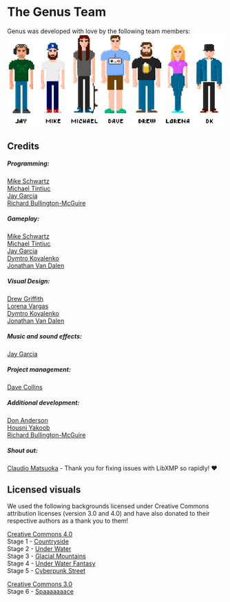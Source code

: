 # The Genus Team
Genus was developed with love by the following team members:
![the-team.jpg](./readme-images/the-team.jpg)


## Credits

##### Programming:
[Mike Schwartz](https://github.com/mschwartz)\
[Michael Tintiuc](https://github.com/michaeltintiuc)\
[Jay Garcia](https://github.com/jaygarcia)\
[Richard Bullington-McGuire](https://github.com/obscurerichard)
 
##### Gameplay:
[Mike Schwartz](https://github.com/mschwartz)\
[Michael Tintiuc](https://github.com/michaeltintiuc)\
[Jay Garcia](https://github.com/jaygarcia)\
[Dymtro Kovalenko](https://dribbble.com/tasteofdalife)\
[Jonathan Van Dalen](https://dribbble.com/tasteofdalife)

##### Visual Design:
[Drew Griffith](https://dribbble.com/DrewGriffith)\
[Lorena Vargas](https://dribbble.com/olorenav)\
[Dymtro Kovalenko](https://dribbble.com/tasteofdalife)\
[Jonathan Van Dalen](https://www.linkedin.com/in/jon-van-dalen-22a15aa/)

##### Music and sound effects:
[Jay Garcia](https://github.com/jaygarcia)

##### Project management:
[Dave Collins](https://github.com/davecollins)

##### Additional development:
[Don Anderson](https://github.com/dranderson)\
[Housni Yakoob](https://github.com/housni)\
[Richard Bullington-McGuire](https://github.com/obscurerichard)

##### Shout out:
[Claudio Matsuoka](https://github.com/cmatsuoka) - Thank you for fixing issues with LibXMP so rapidly! ❤️

## Licensed visuals
We used the following backgrounds licensed under Creative Commons attribution licenses (version 3.0 and 4.0) and have also donated to their respective authors as a thank you to them!

[Creative Commons 4.0](https://creativecommons.org/licenses/by/4.0/)\
Stage 1 - [Countryside](http://pixelgameart.org/web/portfolio/country-side-platfformer/)\
Stage 2 - [Under Water](http://pixelgameart.org/web/portfolio/underwater-diving)\
Stage 3 - [Glacial Mountains](https://vnitti.itch.io/glacial-mountains-parallax-background)\
Stage 4 - [Under Water Fantasy](http://pixelgameart.org/web/portfolio/underwater-fantasy-pixel-art-environment/)\
Stage 5 - [Cyberpunk Street](http://pixelgameart.org/web/portfolio/cyberpunk-street-environment/)

[Creative Commons 3.0](https://creativecommons.org/licenses/by/3.0/)\
Stage 6 - [Spaaaaaaace](https://opengameart.org/content/spaaaaaaace-scene)
